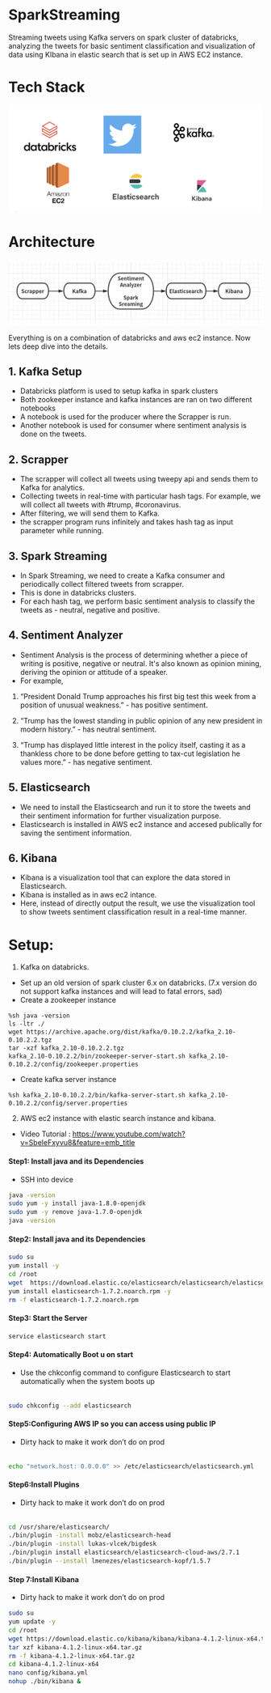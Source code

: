 # SparkStreaming
Streaming tweets using Kafka servers on spark cluster of databricks, analyzing the tweets for basic sentiment classification and visualization of data using KIbana in elastic search that is set up in AWS EC2 instance.

# Tech Stack

![alt text](https://github.com/mahandas/SparkStreaming/blob/main/static/Screen%20Shot%202020-11-14%20at%208.05.08%20PM.png?raw=true)

# Architecture 

![alt text](https://github.com/mahandas/SparkStreaming/blob/main/static/Screen%20Shot%202020-11-14%20at%208.22.44%20PM.png?raw=true)

Everything is on a combination of databricks and aws ec2 instance. Now lets deep dive into the details.

## 1. Kafka Setup
- Databricks platform is used to setup kafka in spark clusters
- Both zookeeper instance and kafka instances are ran on two different notebooks
- A notebook is used for the producer where the Scrapper is run.
- Another notebook is used for consumer where sentiment analysis is done on the tweets.

## 2. Scrapper 

- The scrapper will collect all tweets using tweepy api and sends them to Kafka for analytics.
- Collecting tweets in real-time with particular hash tags. For example, we
will collect all tweets with #trump, #coronavirus.
- After filtering, we will send them to Kafka.
- the scrapper program runs infinitely and takes hash tag as input parameter while running.

## 3. Spark Streaming
- In Spark Streaming, we need to create a Kafka consumer and periodically collect filtered tweets from scrapper.
- This is done in databricks clusters.
- For each hash tag, we perform basic sentiment analysis to classify the tweets as - neutral, negative and positive.

## 4. Sentiment Analyzer
- Sentiment Analysis is the process of determining whether a piece of writing is positive, negative or neutral. It's also known as opinion mining, deriving the opinion or attitude of a speaker.
- For example,

1. “President Donald Trump approaches his first big test this week from a
position of unusual weakness.” - has positive sentiment.

2. “Trump has the lowest standing in public opinion of any new president in
modern history.” - has neutral sentiment.

3. “Trump has displayed little interest in the policy itself, casting it as a
thankless chore to be done before getting to tax-cut legislation he values
more.” - has negative sentiment.

## 5. Elasticsearch
- We need to install the Elasticsearch and run it to store the tweets and their sentiment information for further visualization purpose.
- Elasticsearch is installed in AWS ec2 instance and accesed publically for saving the sentiment information.

## 6. Kibana
- Kibana is a visualization tool that can explore the data stored in Elasticsearch. 
- Kibana is installed as in aws ec2 intance.
- Here, instead of directly output the result, we use the visualization tool to show tweets sentiment classification result in a real-time manner. 


# Setup:

1. Kafka on databricks.
- Set up an old version of spark cluster 6.x on databricks. (7.x version do not support kafka instances and will lead to fatal errors, sad)
- Create a zookeeper instance

```
%sh java -version
ls -ltr ./
wget https://archive.apache.org/dist/kafka/0.10.2.2/kafka_2.10-0.10.2.2.tgz
tar -xzf kafka_2.10-0.10.2.2.tgz
kafka_2.10-0.10.2.2/bin/zookeeper-server-start.sh kafka_2.10-0.10.2.2/config/zookeeper.properties
```

- Create kafka server instance

```
%sh kafka_2.10-0.10.2.2/bin/kafka-server-start.sh kafka_2.10-0.10.2.2/config/server.properties
```

2. AWS ec2 instance with elastic search instance and kibana.

* Video Tutorial : https://www.youtube.com/watch?v=SbeleFxyvu8&feature=emb_title

#### Step1: Install java and its Dependencies 
* SSH into device

```bash
java -version
sudo yum -y install java-1.8.0-openjdk
sudo yum -y remove java-1.7.0-openjdk
java -version

```

#### Step2: Install java and its Dependencies 

```bash
sudo su
yum install -y
cd /root
wget  https://download.elastic.co/elasticsearch/elasticsearch/elasticsearch-1.7.2.noarch.rpm
yum install elasticsearch-1.7.2.noarch.rpm -y
rm -f elasticsearch-1.7.2.noarch.rpm


```

#### Step3: Start the Server
```bash
service elasticsearch start
```


#### Step4: Automatically Boot u on start 
* Use the chkconfig command to configure Elasticsearch to start automatically when the system boots up

```bash

sudo chkconfig --add elasticsearch

```





#### Step5:Configuring AWS IP so you can access using public IP
* Dirty hack to make it work don’t do on prod 

```bash

echo "network.host: 0.0.0.0" >> /etc/elasticsearch/elasticsearch.yml

```
#### Step6:Install Plugins
* Dirty hack to make it work don’t do on prod 

```bash

cd /usr/share/elasticsearch/
./bin/plugin -install mobz/elasticsearch-head
./bin/plugin -install lukas-vlcek/bigdesk
./bin/plugin install elasticsearch/elasticsearch-cloud-aws/2.7.1
./bin/plugin --install lmenezes/elasticsearch-kopf/1.5.7

```


#### Step 7:Install Kibana
* Dirty hack to make it work don’t do on prod 

```bash
sudo su
yum update -y
cd /root
wget https://download.elastic.co/kibana/kibana/kibana-4.1.2-linux-x64.tar.gz
tar xzf kibana-4.1.2-linux-x64.tar.gz
rm -f kibana-4.1.2-linux-x64.tar.gz
cd kibana-4.1.2-linux-x64
nano config/kibana.yml
nohup ./bin/kibana &

```
